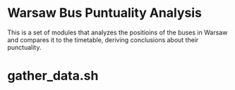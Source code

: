 # Warsaw Bus Puntuality Analysis

This is a set of modules that analyzes the positioins of the buses in Warsaw and compares it to the timetable, deriving conclusions about their punctuality.

# gather_data.sh